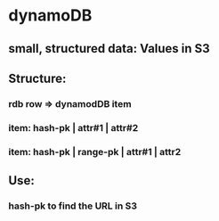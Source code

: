 # dynamoDB
## small, structured data: Values in S3

## Structure: 
### rdb row => dynamodDB item
### item: hash-pk | attr#1 | attr#2
### item: hash-pk | range-pk | attr#1 | attr2

## Use: 
### hash-pk to find the URL in S3 

